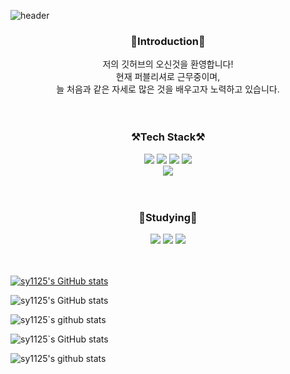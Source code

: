 <!-- header -->
![header](https://capsule-render.vercel.app/api?type=waving&color=auto&height=300&section=header&text=Welcome!&desc=Seonyong`s%20GitHub%20Repositiory&descAlignY=70&fontSize=90)
<!-- body -->
<div align="center">

### 🙌Introduction🙌    
저의 깃허브의 오신것을 환영합니다!    
현재 퍼블리셔로 근무중이며,    
늘 처음과 같은 자세로 많은 것을 배우고자 노력하고 있습니다.    
<br>
<br>
### ⚒️Tech Stack⚒️    
<img src="https://img.shields.io/badge/HTML-E34F26?style=flat-square&logo=HTML5&logoColor=white"/>
<img src="https://img.shields.io/badge/CSS-1572B6?style=flat-square&logo=CSS3&logoColor=white"/>
<img src="https://img.shields.io/badge/Sass-CC6699?style=flat-square&logo=Sass&logoColor=white"/>
<img src="https://img.shields.io/badge/Javascript-F7DF1E?style=flat-square&logo=Javascript&logoColor=black"/>
<br>
<img src="https://img.shields.io/badge/JQuery-0769AD?style=flat-square&logo=jQuery&logoColor=white"/>
<br>
<br>
<br>

### 📝Studying📝    
<img src="https://img.shields.io/badge/Vue-4FC08D?style=flat-square&logo=Vue.js&logoColor=white"/>
<img src="https://img.shields.io/badge/React-61DAFB?style=flat-square&logo=React&logoColor=white"/>
<img src="https://img.shields.io/badge/TypeScript-3178C6?style=flat-square&logo=TypeScript&logoColor=white"/>
<br>
<br>
<br>
</div>

[![sy1125's GitHub stats](https://github-readme-stats.vercel.app/api?username=sy1125&show_icons=true&theme=radical)](https://github.com/sy1125/github-readme-stats)
<br>

![sy1125's GitHub stats](https://github-readme-stats.vercel.app/api?username=sy1125&show_icons=true&theme=radical)
<br>

![sy1125`s github stats](https://github-readme-stats.vercel.app/api?username=sy1125&show_icons=true&theme=tokyonight)
<br>

![sy1125`s GitHub stats](https://github-readme-stats.vercel.app/api?username=sy1125&show_icons=true&theme=radical)
<br>

![sy1125's github stats](https://github-readme-stats.vercel.app/api?username=sy1125&show_icons=true)
